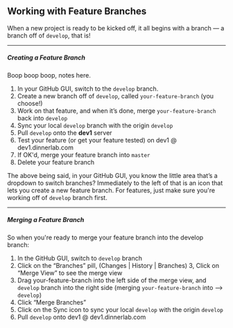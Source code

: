 ## Working with Feature Branches

When a new project is ready to be kicked off, it all begins with a branch — a branch off of `develop`, that is!

---

##### Creating a Feature Branch
Boop boop boop, notes here.

1. In your GitHub GUI, switch to the `develop` branch.
2. Create a new branch off of `develop`, called `your-feature-branch` (you choose!)
3. Work on that feature, and when it’s done, merge `your-feature-branch` back into `develop`
4. Sync your local `develop` branch with the origin `develop`
4. Pull `develop` onto the **dev1** server
5. Test your feature (or get your feature tested) on dev1 @ dev1.dinnerlab.com
6. If OK'd, merge your feature branch into `master`
7. Delete your feature branch

The above being said, in your GitHub GUI, you know the little area that’s a dropdown to switch branches? Immediately to the left of that is an icon that lets you create a new feature branch. For features, just make sure you're working off of `develop` branch first.

---

##### Merging a Feature Branch
So when you're ready to merge your feature branch into the develop branch:

1. In the GitHub GUI, switch to `develop` branch
2. Click on the “Branches” pill,  (Changes | History | Branches)
3, Click on “Merge View” to see the merge view
4. Drag your-feature-branch into the left side of the merge view, and `develop` branch into the right side (merging `your-feature-branch` into —> `develop`)
5. Click “Merge Branches”
6. Click on the Sync icon to sync your local `develop` with the origin `develop`
7. Pull `develop` onto dev1 @ dev1.dinnerlab.com